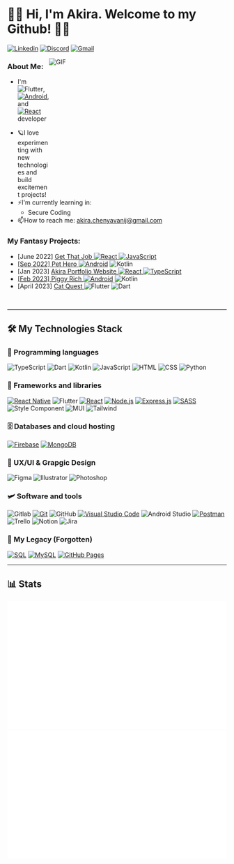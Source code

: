 
# 🚀🐳 Hi, I'm Akira. Welcome to my Github! 🐳🚀
 <a href="https://www.linkedin.com/in/akira-chenyavanij-18661714a/"><img alt="Linkedin" src="https://img.shields.io/badge/-Akira_Chenyavanij-0274b3?style=flat&logo=linkedin&logoColor=white" /></a>
  <a href="mailto:Nut1974"><img alt="Discord" src="https://img.shields.io/badge/-Nut1974-5865F2?style=flat&logo=discord&logoColor=white" /></a>
   <a href="mailto:akira.chenyavanij@gmail.com"><img alt="Gmail" src="https://img.shields.io/badge/-akira.chenyavanij@gmail.com-bc4c41?style=flat&logo=gmail&logoColor=white" /></a>

<img align="right" alt="GIF" src="https://media.giphy.com/media/J9WiDwu4HX40o/giphy.gif" width="408" height="318" />


### About Me:

- <p>I'm <span><img alt="Flutter" src="https://img.shields.io/badge/Flutter-41C8F2?logo=flutter&logoColor=white&style=flat"/></span>, <a href="#"><img alt="Android" src ="https://img.shields.io/badge/Android-4ea94b.svg?logo=android&logoColor=white"></a>, and <a href="#"><img alt="React" src="https://img.shields.io/badge/React-20232a.svg?logo=react&logoColor=%2361DAFB"></a> developer</p>
- 🪐I love experimenting with new technologies and build excitement projects!
- ⚡️I'm currently learning in:
  - Secure Coding
- 📫How to reach me: <a href="mailto:akira.chenyavanij@gmail.com">akira.chenyavanij@gmail.com</a>

### My Fantasy Projects:
- [June 2022] <a href="https://github.com/natersland/get-that-job-react">Get That Job </a><a href="#"><img alt="React" src="https://img.shields.io/badge/React-20232a.svg?logo=react&logoColor=%2361DAFB"> <img alt="JavaScript" src="https://img.shields.io/badge/JavaScript-F7DF1E?logo=javascript&logoColor=black&style=flat" />
- [Sep 2022] <a href="https://github.com/natersland/pet-hero-android">Pet Hero </a><a href="#"><img alt="Android" src ="https://img.shields.io/badge/Android-4ea94b.svg?logo=android&logoColor=white"></a> <img alt="Kotlin" src="https://img.shields.io/badge/Kotlin-B125EA?logo=kotlin&logoColor=white&style=flat" /> 
- [Jan 2023] <a href="https://github.com/natersland/akira_website-react">Akira Portfolio Website </a><a href="#"><img alt="React" src="https://img.shields.io/badge/React-20232a.svg?logo=react&logoColor=%2361DAFB"> <img alt="TypeScript" src="https://img.shields.io/badge/TypeScript-007ACC.svg?logo=typescript&logoColor=white" />
- [Feb 2023] <a href="https://github.com/natersland/PiggyRich-NativeAndroid">Piggy Rich </a><a href="#"><img alt="Android" src ="https://img.shields.io/badge/Android-4ea94b.svg?logo=android&logoColor=white"></a> <img alt="Kotlin" src="https://img.shields.io/badge/Kotlin-B125EA?logo=kotlin&logoColor=white&style=flat" /> 
- [April 2023] <a href="https://github.com/natersland/catquest-flutter">Cat Quest </a><img alt="Flutter" src="https://img.shields.io/badge/Flutter-41C8F2?logo=flutter&logoColor=white&style=flat"/> <img alt="Dart" src="https://img.shields.io/badge/Dart-005394?logo=dart&logoColor=white&style=flat" /> 
 
&nbsp;&nbsp;&nbsp;&nbsp;&nbsp;&nbsp;&nbsp;

---

## 🛠️ My Technologies Stack

### 👾 Programming languages

<p>
    <img alt="TypeScript" src="https://img.shields.io/badge/TypeScript-007ACC.svg?logo=typescript&logoColor=white" />
    <img alt="Dart" src="https://img.shields.io/badge/Dart-005394?logo=dart&logoColor=white&style=flat" /> 
    <img alt="Kotlin" src="https://img.shields.io/badge/Kotlin-B125EA?logo=kotlin&logoColor=white&style=flat" />
    <img alt="JavaScript" src="https://img.shields.io/badge/JavaScript-F7DF1E?logo=javascript&logoColor=black&style=flat" />
    <img alt="HTML" src="https://img.shields.io/badge/HTML-E34F26.svg?logo=html5&logoColor=white" /> 
    <img alt="CSS" src="https://img.shields.io/badge/CSS-1572B6.svg?logo=css3&logoColor=white" /> 
    <img alt="Python" src="https://img.shields.io/badge/Python-14354C.svg?logo=python&logoColor=white" />   
</p>

### 🧰 Frameworks and libraries

<p>
    <a href="#"><img alt="React Native" src="https://img.shields.io/badge/ReactNative-02D8FF.svg?logo=react&logoColor=white"></a>
    <img alt="Flutter" src="https://img.shields.io/badge/Flutter-41C8F2?logo=flutter&logoColor=white&style=flat" /> 
    <a href="#"><img alt="React" src="https://img.shields.io/badge/React-20232a.svg?logo=react&logoColor=%2361DAFB"></a>
    <a href="#"><img alt="Node.js" src="https://img.shields.io/badge/Node.js-43853D.svg?logo=node.js&logoColor=white"></a>
    <a href="#"><img alt="Express.js" src="https://img.shields.io/badge/Express.js-404d59.svg?logo=express&logoColor=white"></a>
    <a href="#"><img alt="SASS" src="https://img.shields.io/badge/Sass-hotpink.svg?logo=SASS&logoColor=white"></a>
    <img alt="Style Component" src="https://img.shields.io/badge/-Styled%20Components-DB7093?style=flat&logo=styled-components&logoColor=white" />
    <img alt="MUI" src="https://img.shields.io/badge/-MUI-007fff?style=flat&logo=mui&logoColor=white" />
    <img alt="Tailwind" src="https://img.shields.io/badge/-Tailwind-18b7b9?style=flat&logo=tailwindcss&logoColor=white" />
</p>

### 🗄️ Databases and cloud hosting

<p>
    <a href="#"><img alt="Firebase" src="https://img.shields.io/badge/Firebase-029BE5.svg?logo=firebase&logoColor=#029BE5"></a>
    <a href="#"><img alt="MongoDB" src ="https://img.shields.io/badge/MongoDB-4ea94b.svg?logo=mongodb&logoColor=white"></a>
</p>

### 🎨 UX/UI & Grapgic Design

<p>
    <img alt="Figma" src="https://img.shields.io/badge/Figma-1794fa?logo=figma&logoColor=white&style=flat" /> 
    <img alt="Illustrator" src="https://img.shields.io/badge/-Illustrator-FFA500?style=flat&logo=adobeillustrator&logoColor=white" />
    <img alt="Photoshop" src="https://img.shields.io/badge/-Photoshop-00C8FF?style=flat&logo=adobephotoshop&logoColor=white" />
</p>

### 🛩 Software and tools

<p>
    <img alt="Gitlab" src="https://img.shields.io/badge/-GitLab-D83F28?style=flat&logo=gitlab&logoColor=white" />
    <a href="#"><img alt="Git" src="https://img.shields.io/badge/Git-F05033.svg?logo=git&logoColor=white"></a>
    <img alt="GitHub" src="https://img.shields.io/badge/-Github-181717?style=flat&logo=github&logoColor=white" />
    <a href="#"><img alt="Visual Studio Code" src="https://img.shields.io/badge/Visual%20Studio%20Code-0078d7.svg?logo=visual-studio-code&logoColor=white"></a>
    <img alt="Android Studio" src="https://img.shields.io/badge/Android Studio-a4c639?logo=androidstudio&logoColor=white&style=flat" /> 
    <a href="#"><img alt="Postman" src="https://img.shields.io/badge/Postman-FF6C37?logo=postman&logoColor=white"></a>
    <img alt="Trello" src="https://img.shields.io/badge/-Trello-0079BF?style=flat&logo=trello&logoColor=white" />
    <img alt="Notion" src="https://img.shields.io/badge/-Notion-black?style=flat&logo=notion&logoColor=white" />
    <img alt="Jira" src="https://img.shields.io/badge/-Jira-004EC2?style=flat&logo=jira&logoColor=white" />
    
</p>

### 👻 My Legacy (Forgotten)
<p>
    <a href="#"><img alt="SQL" src="https://custom-icon-badges.herokuapp.com/badge/SQL-025E8C.svg?logo=database&logoColor=white"></a>
    <a href="#"><img alt="MySQL" src="https://img.shields.io/badge/MySQL-00f.svg?logo=mysql&logoColor=white"></a>
    <a href="#"><img alt="GitHub Pages" src="https://img.shields.io/badge/GitHub%20Pages-327FC7.svg?logo=github&logoColor=white"></a>
</p>

---

## 📊 Stats


![](https://raw.githubusercontent.com/natersland/my-github-stat/master/generated/languages.svg#gh-dark-mode-only)
![](https://raw.githubusercontent.com/natersland/my-github-stat/master/generated/overview.svg#gh-dark-mode-only)

